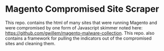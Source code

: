# Magento Compromised Site Scraper

This repo. contains the html of many sites that were running Magento and were compromised by one form of Javascript skimmer noted here: https://github.com/gwillem/magento-malware-collection.  This repo. also contains a framework for pulling the indicators out of the compromised sites and cleaning them.